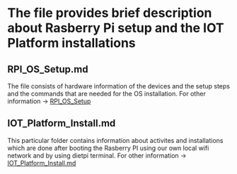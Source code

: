 
# The file provides brief description about Rasberry Pi setup and the IOT Platform installations

## RPI_OS_Setup.md

The file consists of hardware information of the devices and the setup steps and the commands that are needed for the OS 
installation. For other information -> [RPI_OS_Setup](https://github.com/jaswanth3233/Villanova_IoT_2022/blob/main/RPI_TUTORIAL/RPI_OS_Setup.md)



## IOT_Platform_Install.md

This particular folder contains information about activites and installations which are done after booting the Rasberry PI using our own local wifi network and by using dietpi terminal. For other information -> [IOT_Platform_Install.md](https://github.com/jaswanth3233/Villanova_IoT_2022/blob/main/RPI_TUTORIAL/IOT_Platform_Install.md)



